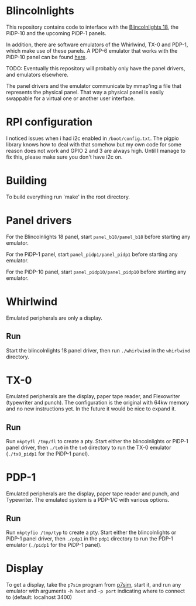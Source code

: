 # Blincolnlights

This repository contains code to interface
with the [Blincolnlights 18](https://hackaday.io/project/191985-blincolnlights-18),
the PiDP-10 and the upcoming PiDP-1 panels.

In addition, there are software emulators of the
Whirlwind, TX-0 and PDP-1, which make use of these panels.
A PDP-6 emulator that works with the PiDP-10 panel
can be found [here](https://github.com/aap/pdp6/tree/master/newemu).

TODO: Eventually this repository will probably only have the
panel drivers, and emulators elsewhere.

The panel drivers and the emulator communicate by mmap'ing
a file that represents the physical panel.
That way a physical panel is easily swappable for a virtual one
or another user interface.

# RPI configuration

I noticed issues when i had i2c enabled in `/boot/config.txt`.
The pigpio library knows how to deal with that somehow but
my own code for some reason does not work and GPIO 2 and 3 are always high.
Until I manage to fix this, please make sure you don't have i2c on.

# Building

To build everything run `make' in the root directory.

# Panel drivers

For the Blincolnlights 18 panel, start `panel_b18/panel_b18` before
starting any emulator.

For the PiDP-1 panel, start `panel_pidp1/panel_pidp1` before
starting any emulator.

For the PiDP-10 panel, start `panel_pidp10/panel_pidp10` before
starting any emulator.

# Whirlwind

Emulated peripherals are only a display.

## Run
Start the blincolnlights 18 panel driver,
then run `./whirlwind` in the `whirlwind` directory.

# TX-0

Emulated peripherals are the display, paper tape reader, and Flexowriter (typewriter and punch).
The configuration is the original with 64kw memory and no new instructions yet.
In the future it would be nice to expand it.

## Run
Run `mkptyfl /tmp/fl` to create a pty.
Start either the blincolnlights or PiDP-1 panel driver, 
then `./tx0` in the `tx0` directory to run the TX-0 emulator (`./tx0_pidp1` for the PiDP-1 panel).

# PDP-1

Emulated peripherals are the display, paper tape reader and punch, and Typewriter.
The emulated system is a PDP-1/C with various options.

## Run
Run `mkptyfio /tmp/typ` to create a pty.
Start either the blincolnlights or PiDP-1 panel driver, 
then `./pdp1` in the `pdp1` directory to run the PDP-1 emulator (`./pidp1` for the PiDP-1 panel).

# Display

To get a display, take the `p7sim` program from
[p7sim](https://github.com/aap/p7sim), start it,
and run any emulator with arguments `-h host` and `-p port`
indicating where to connect to (default: localhost 3400)
